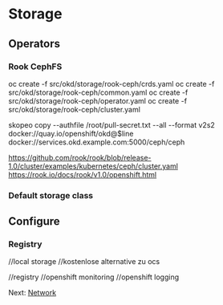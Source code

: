 # Storage

## Operators

### Rook CephFS

oc create -f src/okd/storage/rook-ceph/crds.yaml
oc create -f src/okd/storage/rook-ceph/common.yaml
oc create -f src/okd/storage/rook-ceph/operator.yaml
oc create -f src/okd/storage/rook-ceph/cluster.yaml

skopeo copy --authfile /root/pull-secret.txt --all --format v2s2 \
    docker://quay.io/openshift/okd@$line \
    docker://services.okd.example.com:5000/ceph/ceph

https://github.com/rook/rook/blob/release-1.0/cluster/examples/kubernetes/ceph/cluster.yaml
https://rook.io/docs/rook/v1.0/openshift.html

### Default storage class

## Configure

### Registry

//local storage
//kostenlose alternative zu ocs

//registry
//openshift monitoring
//openshift logging

Next: [Network](15-network.md)
